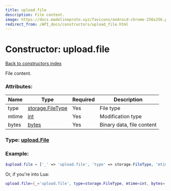 ```yaml
---
title: upload.file
description: File content.
image: https://docs.madelineproto.xyz/favicons/android-chrome-256x256.png
redirect_from: /API_docs/constructors/upload_file.html
---
```

# Constructor: upload.file  
[Back to constructors index](index.md)



File content.

### Attributes:

| Name     |    Type       | Required | Description |
|----------|---------------|----------|-------------|
|type|[storage.FileType](../constructors/storage.FileType.md) | Yes|File type|
|mtime|[int](../types/int.md) | Yes|Modification type|
|bytes|[bytes](../types/bytes.md) | Yes|Binary data, file content|



### Type: [upload.File](../types/upload.File.md)


### Example:

```php
$upload.file = ['_' => 'upload.file', 'type' => storage.FileType, 'mtime' => int, 'bytes' => 'bytes'];
```  


Or, if you're into Lua:

```lua
upload.file={_='upload.file', type=storage.FileType, mtime=int, bytes='bytes'}

```


